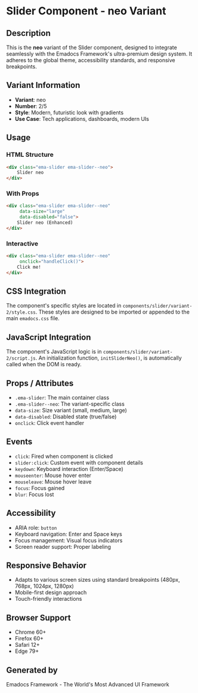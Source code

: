 # Slider Component - neo Variant

## Description
This is the **neo** variant of the Slider component, designed to integrate seamlessly with the Emadocs Framework's ultra-premium design system. It adheres to the global theme, accessibility standards, and responsive breakpoints.

## Variant Information
- **Variant**: neo
- **Number**: 2/5
- **Style**: Modern, futuristic look with gradients
- **Use Case**: Tech applications, dashboards, modern UIs

## Usage

### HTML Structure
```html
<div class="ema-slider ema-slider--neo">
    Slider neo
</div>
```

### With Props
```html
<div class="ema-slider ema-slider--neo" 
     data-size="large" 
     data-disabled="false">
    Slider neo (Enhanced)
</div>
```

### Interactive
```html
<div class="ema-slider ema-slider--neo" 
     onclick="handleClick()">
    Click me!
</div>
```

## CSS Integration
The component's specific styles are located in `components/slider/variant-2/style.css`. These styles are designed to be imported or appended to the main `emadocs.css` file.

## JavaScript Integration
The component's JavaScript logic is in `components/slider/variant-2/script.js`. An initialization function, `initSliderNeo()`, is automatically called when the DOM is ready.

## Props / Attributes
- `.ema-slider`: The main container class
- `.ema-slider--neo`: The variant-specific class
- `data-size`: Size variant (small, medium, large)
- `data-disabled`: Disabled state (true/false)
- `onclick`: Click event handler

## Events
- `click`: Fired when component is clicked
- `slider:click`: Custom event with component details
- `keydown`: Keyboard interaction (Enter/Space)
- `mouseenter`: Mouse hover enter
- `mouseleave`: Mouse hover leave
- `focus`: Focus gained
- `blur`: Focus lost

## Accessibility
- ARIA role: `button`
- Keyboard navigation: Enter and Space keys
- Focus management: Visual focus indicators
- Screen reader support: Proper labeling

## Responsive Behavior
- Adapts to various screen sizes using standard breakpoints (480px, 768px, 1024px, 1280px)
- Mobile-first design approach
- Touch-friendly interactions

## Browser Support
- Chrome 60+
- Firefox 60+
- Safari 12+
- Edge 79+

## Generated by
Emadocs Framework - The World's Most Advanced UI Framework
